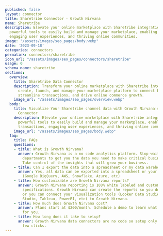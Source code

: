 ```yaml
---
published: false
layout: connector
title: Sharetribe Connector - Growth Nirvana
name: Sharetribe
description: Elevate your online marketplace with Sharetribe integration. Harness
  powerful tools to easily build and manage your marketplace, enabling seamless transactions,
  engaging user experiences, and thriving online communities.
image: "/assets/images/seo_pages/body.webp"
date: '2023-09-18'
categories: connectors
permalink: connectors/sharetribe
icon_url: "/assets/images/seo_pages/connectors/sharetribe"
usage: 0
schema_name: sharetribe
sections:
  overview:
    title: Sharetribe Data Connector
    description: Transform your online marketplace with Sharetribe integration. Seamlessly
      create, launch, and manage your marketplace platform to connect buyers and sellers,
      streamline transactions, and drive online commerce growth.
    image_url: "/assets/images/seo_pages/overview.webp"
  body:
    title: Visualize Your Sharetribe channel data with Growth Nirvana's Sharetribe
      Connector
    description: Elevate your online marketplace with Sharetribe integration. Harness
      powerful tools to easily build and manage your marketplace, enabling seamless
      transactions, engaging user experiences, and thriving online communities.
    image_url: "/assets/images/seo_pages/body.webp"
  faq:
    title: FAQs
    questions:
    - title: What is Growth Nirvana?
      answer: Growth Nirvana is a no code analytics platform. Stop waiting for other
        departments to get you the data you need to make critical business decisions.
        Take control of the insights that will grow your business.
    - title: Can I export the data into a spreadsheet or my data warehouse?
      answer: Yes, all data can be exported into a spreadsheet or your data warehouse
        (Google BigQuery, AWS, Snowflake, Azure, etc)
    - title: How customizable are Growth Nirvana reports?
      answer: Growth Nirvana reporting is 100% white labeled and customized to your
        specifications. Growth Nirvana can create the reports so you don’t have to
        or you can connect your visualization tools (Looker Data Studio/Google Data
        Studio, Tableau, PowerBI, etc) to Growth Nirvana.
    - title: How much does Growth Nirvana cost?
      answer: Plans start at $200/month. Schedule a demo to learn what plan is best
        for you.
    - title: How long does it take to setup?
      answer: Growth Nirvana data connectors are no code so setup only requires a
        few clicks.
---
```

